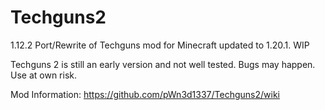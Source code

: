 # Techguns2

1.12.2 Port/Rewrite of Techguns mod for Minecraft updated to 1.20.1. WIP

Techguns 2 is still an early version and not well tested. Bugs may happen. Use at own risk.

Mod Information: https://github.com/pWn3d1337/Techguns2/wiki
